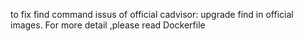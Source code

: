 to fix  find command issus of official cadvisor: upgrade find in official images.
For more detail ,please read Dockerfile